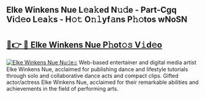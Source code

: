## Elke Winkens Nue L𝚎a𝚔ed N𝚞𝚍e - Part-Cgq Vi𝚍𝚎o L𝚎a𝚔s - H𝚘𝚝 O𝚗𝚕yf𝚊ns P𝚑𝚘tos wNoSN

# <h2><a href="http://kf4dfg.oniu.top/?m=Elke+Winkens+Nue">🔗👉 🔴 Elke Winkens Nue P𝚑ot𝚘𝚜 V𝚒d𝚎o</a></h2>

[![Elke Winkens Nue Nu𝚍e𝚜](https://i.imgur.com/0qMVB7G.gif)](http://kf4dfg.oniu.top/?m=Elke+Winkens+Nue)
Web-based entertainer and digital media artist Elke Winkens Nue, acclaimed for publishing dance and lifestyle tutorials through solo and collaborative dance acts and compact clips. Gifted actor/actress Elke Winkens Nue, acclaimed for their remarkable abilities and achievements in the field of performing arts.  
